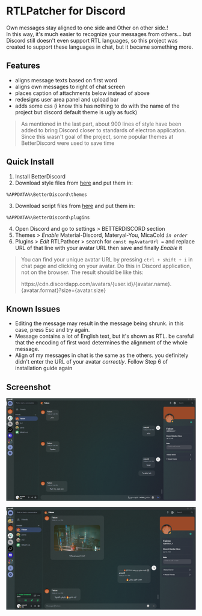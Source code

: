 # RTLPatcher for Discord

Own messages stay aligned to one side and Other on other side.!\
In this way, it's much easier to recognize your messages from others... but Discord still doesn't even support RTL languages,
so this project was created to support these languages in chat, but it became something more.

## Features

- aligns message texts based on first word
- aligns own messages to right of chat screen
- places caption of attachments below instead of above
- redesigns user area panel and upload bar
- adds some css (i know this has nothing to do with the name of the project but discord default theme is ugly as fuck)

> As mentioned in the last part, about 900 lines of style have been added to bring Discord closer to standards of electron application. Since this wasn't goal of the project, some popular themes at BetterDiscord were used to save time

## Quick Install

1. Install BetterDiscord
2. Download style files from [here](themes) and put them in:
```
%APPDATA%\BetterDiscord\themes
```
3. Download script files from [here](plugins) and put them in:
```
%APPDATA%\BetterDiscord\plugins
```
4. Open Discord and go to settings > BETTERDISCORD section
5. Themes > _Enable_ Material-Discord, Materyal-You, MicaCold _`in order`_
6. Plugins > _Edit_ RTLPathcer > search for `const myAvatarUrl =` and replace URL of that line with your avatar URL then save and finally _Enable_ it

> You can find your unique avatar URL by pressing `ctrl + shift + i` in chat page and clicking on your avatar. Do this in Discord application, not on the browser. The result should be like this:
> <p>https://cdn.discordapp.com/avatars/{user.id}/{avatar.name}.{avatar.format}?size={avatar.size}</p>

## Known Issues

- Editing the message may result in the message being shrunk. in this case, press Esc and try again.
- Message contains a lot of English text, but it's shown as RTL. be careful that the encoding of first word determines the alignment of the whole message.
- Align of my messages in chat is the same as the others. you definitely didn't enter the URL of your avatar _correctly_. Follow Step 6 of installation guide again

## Screenshot

<p align="center">
<img src="Docs/ChatPage.png" alt="ChatPageDesign"/>
</p>

<p align="center">
<img src="Docs/AttachmentCaption.png" alt="FixedAttachmentCaption"/>
</p>